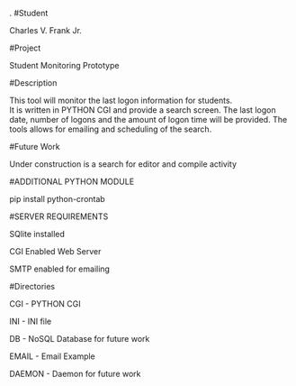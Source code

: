 .
#Student

Charles V. Frank Jr.

#Project

Student Monitoring Prototype

#Description

This tool will monitor the last logon information for students.  
It is written in PYTHON CGI and provide a search screen.
The last logon date, number of logons and the amount of logon time will be provided.
The tools allows for emailing and scheduling of the search.

#Future Work

Under construction is a search for editor and compile activity 


#ADDITIONAL PYTHON MODULE

  pip install python-crontab 

#SERVER REQUIREMENTS

  SQlite installed
  
  CGI Enabled Web Server
  
  SMTP enabled for emailing 

#Directories

CGI - PYTHON CGI

INI - INI file

DB - NoSQL Database for future work

EMAIL - Email Example

DAEMON - Daemon for future work


